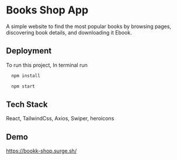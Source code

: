 # Books Shop App

A simple website to find the most popular books by browsing pages, discovering book details, and downloading it Ebook.

## Deployment

To run this project, In terminal run

```bash
  npm install
```

```bash
  npm start
```

## Tech Stack

React, TailwindCss, Axios, Swiper, heroicons

## Demo

https://bookk-shop.surge.sh/
